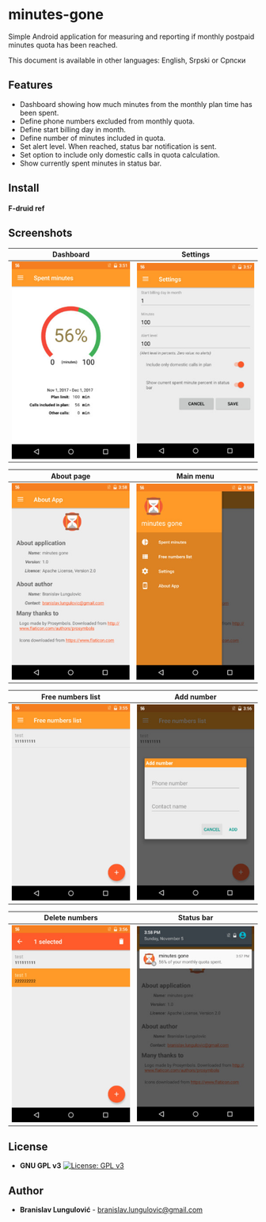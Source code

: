 # minutes-gone

Simple Android application for measuring and reporting if monthly postpaid minutes quota has been reached.

This document is available in other languages: English, Srpski or Српски

## Features

+ Dashboard showing how much minutes from the monthly plan time has been spent.
+ Define phone numbers excluded from monthly quota.    
+ Define start billing day in month.    
+ Define number of minutes included in quota.    
+ Set alert level. When reached, status bar notification is sent.     
+ Set option to include only domestic calls in quota calculation.
+ Show currently spent minutes in status bar.

## Install

#### F-druid ref

## Screenshots

Dashboard                  |  Settings
:-------------------------:|:-------------------------:
![](/screenshots/en/small/s-dash.jpg?raw=true)  |  ![](/screenshots/en/small/s-settings.jpg?raw=true)

About page                 |  Main menu
:-------------------------:|:-------------------------:
![](/screenshots/en/small/s-about.jpg?raw=true)  |  ![](/screenshots/en/small/s-menu.jpg?raw=true)

Free numbers list                |  Add number
:-------------------------:|:-------------------------:
![](/screenshots/en/small/s-contact-list.jpg?raw=true)  |  ![](/screenshots/en/small/s-contact-list-add.jpg?raw=true)

Delete numbers                |  Status bar
:-------------------------:|:-------------------------:
![](/screenshots/en/small/s-contact-list-delete.jpg?raw=true)  |  ![](/screenshots/en/small/s-status-bar.jpg?raw=true)



## License
*  **GNU GPL v3**
[![License: GPL v3](https://img.shields.io/badge/License-GPL%20v3-blue.svg)](https://www.gnu.org/licenses/gpl-3.0)

## Author

* **Branislav Lungulović** - branislav.lungulovic@gmail.com
